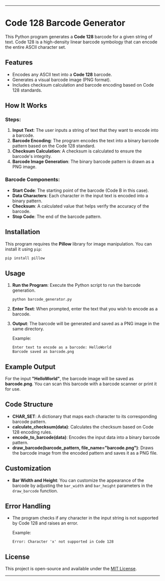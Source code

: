 
---
# Code 128 Barcode Generator

This Python program generates a **Code 128** barcode for a given string of text. Code 128 is a high-density linear barcode symbology that can encode the entire ASCII character set.

## Features

- Encodes any ASCII text into a **Code 128** barcode.
- Generates a visual barcode image (PNG format).
- Includes checksum calculation and barcode encoding based on Code 128 standards.

## How It Works

### Steps:
1. **Input Text**: The user inputs a string of text that they want to encode into a barcode.
2. **Barcode Encoding**: The program encodes the text into a binary barcode pattern based on the Code 128 standard.
3. **Checksum Calculation**: A checksum is calculated to ensure the barcode's integrity.
4. **Barcode Image Generation**: The binary barcode pattern is drawn as a PNG image.

### Barcode Components:
- **Start Code**: The starting point of the barcode (Code B in this case).
- **Data Characters**: Each character in the input text is encoded into a binary pattern.
- **Checksum**: A calculated value that helps verify the accuracy of the barcode.
- **Stop Code**: The end of the barcode pattern.

## Installation

This program requires the **Pillow** library for image manipulation. You can install it using `pip`:

```bash
pip install pillow
```

## Usage

1. **Run the Program**: Execute the Python script to run the barcode generation.
   
   ```bash
   python barcode_generator.py
   ```

2. **Enter Text**: When prompted, enter the text that you wish to encode as a barcode.

3. **Output**: The barcode will be generated and saved as a PNG image in the same directory.

   Example:

   ```plaintext
   Enter text to encode as a barcode: HelloWorld
   Barcode saved as barcode.png
   ```

## Example Output

For the input **"HelloWorld"**, the barcode image will be saved as **barcode.png**. You can scan this barcode with a barcode scanner or print it for use.

## Code Structure

- **CHAR_SET**: A dictionary that maps each character to its corresponding barcode pattern.
- **calculate_checksum(data)**: Calculates the checksum based on Code 128 encoding rules.
- **encode_to_barcode(data)**: Encodes the input data into a binary barcode pattern.
- **draw_barcode(barcode_pattern, file_name="barcode.png")**: Draws the barcode image from the encoded pattern and saves it as a PNG file.

## Customization

- **Bar Width and Height**: You can customize the appearance of the barcode by adjusting the `bar_width` and `bar_height` parameters in the `draw_barcode` function.

## Error Handling

- The program checks if any character in the input string is not supported by Code 128 and raises an error.
  
  Example:

  ```plaintext
  Error: Character 'x' not supported in Code 128
  ```

## License

This project is open-source and available under the [MIT License](LICENSE).

---